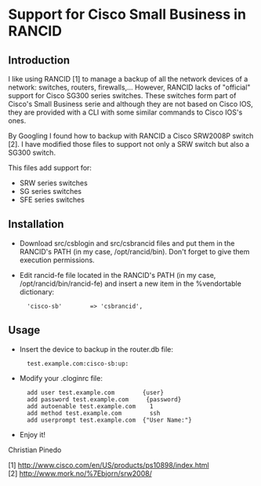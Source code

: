 Support for Cisco Small Business in RANCID
==========================================

Introduction
------------

I like using RANCID [1] to manage a backup of all the network devices of a 
network: switches, routers, firewalls,... However, RANCID lacks of "official"
support for Cisco SG300 series switches. These switches form part of 
Cisco's Small Business serie and although they are not based on Cisco IOS,
they are provided with a CLI with some similar commands to Cisco IOS's ones.

By Googling I found how to backup with RANCID a Cisco SRW2008P switch [2]. I
have modified those files to support not only a SRW switch but also a SG300
switch.

This files add support for:
- SRW series switches
- SG series switches
- SFE series switches

Installation
------------

- Download src/csblogin and src/csbrancid files and put them in the 
  RANCID's PATH (in my case, /opt/rancid/bin). Don't forget to give them 
  execution permissions.
- Edit rancid-fe file located in the RANCID's PATH (in my case,
  /opt/rancid/bin/rancid-fe) and insert a new item in the %vendortable
  dictionary:

		'cisco-sb'        => 'csbrancid',

Usage
-----

- Insert the device to backup in the router.db file:

		test.example.com:cisco-sb:up:

- Modify your .cloginrc file:

		add user test.example.com        {user}
		add password test.example.com     {password}
		add autoenable test.example.com    1
		add method test.example.com        ssh
		add userprompt test.example.com  {"User Name:"}

- Enjoy it!


Christian Pinedo

[1] http://www.cisco.com/en/US/products/ps10898/index.html  
[2] http://www.mork.no/%7Ebjorn/srw2008/  
